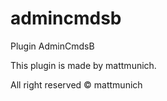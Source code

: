 # admincmdsb
Plugin AdminCmdsB 

This plugin is made by mattmunich.

All right reserved © mattmunich
